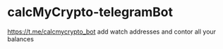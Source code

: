 # calcMyCrypto-telegramBot
https://t.me/calcmycrypto_bot
add watch addresses and contor all your balances
